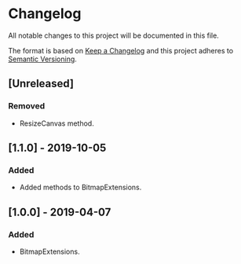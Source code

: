 # Changelog
All notable changes to this project will be documented in this file.

The format is based on [Keep a Changelog](http://keepachangelog.com/en/1.0.0/)
and this project adheres to [Semantic Versioning](http://semver.org/spec/v2.0.0.html).

## [Unreleased]
### Removed
- ResizeCanvas method.

## [1.1.0] - 2019-10-05
### Added
- Added methods to BitmapExtensions.

## [1.0.0] - 2019-04-07
### Added
 - BitmapExtensions.
 